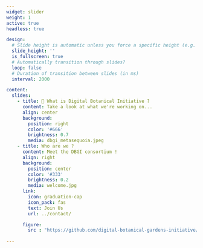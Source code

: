 ```yaml
---
widget: slider
weight: 1
active: true
headless: true

design:
  # Slide height is automatic unless you force a specific height (e.g. '400px')
  slide_height: ''
  is_fullscreen: true
  # Automatically transition through slides?
  loop: false
  # Duration of transition between slides (in ms)
  interval: 2000

content:
  slides:
    - title: 👋 What is Digital Botanical Initiative ?
      content: Take a look at what we're working on...
      align: center
      background:
        position: right
        color: '#666'
        brightness: 0.7
        media: dbgi_metasequoia.jpeg
    - title: Who are we ?
      content: Meet the DBGI consortium !
      align: right
      background:
        position: center
        color: '#333'
        brightness: 0.2
        media: welcome.jpg
      link:
        icon: graduation-cap
        icon_pack: fas
        text: Join Us
        url: ../contact/

      figure: 
        src : "https://github.com/digital-botanical-gardens-initiative/taxonomical-preparator/blob/main/data/out/DBGI_tree.html" 
       
---
```

